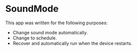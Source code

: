 # SoundMode
This app was written for the following purposes:
+ Change sound mode automatically.
+ Change to schedule.
+ Recover and automatically run when the device restarts.
